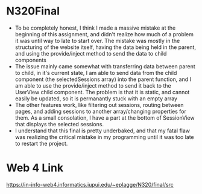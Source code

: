 # N320Final

- To be completely honest, I think I made a massive mistake at the beginning of this assignment, and didn't realize how much of a problem it was until way to late to start over. The mistake was mostly in the structuring of the website itself, having the data being held in the parent, and using the provide/inject method to send the data to child components
- The issue mainly came somewhat with transferring data between parent to child, in it's current state, I am able to send data from the child component (the selectedSessions array) into the parent function, and I am able to use the provide/inject method to send it back to the UserView child component. The problem is that it is static, and cannot easily be updated, so it is permanantly stuck with an empty array
- The other features work, like filtering out sessions, routing between pages, and adding sessions to another array/changing properties for them. As a small consolation, I have a part at the bottom of SessionView that displays the selected sessions.
- I understand that this final is pretty underbaked, and that my fatal flaw was realizing the critical mistake in my programming until it was too late to restart the project.

# Web 4 Link

https://in-info-web4.informatics.iupui.edu/~eplagge/N320/final/src

